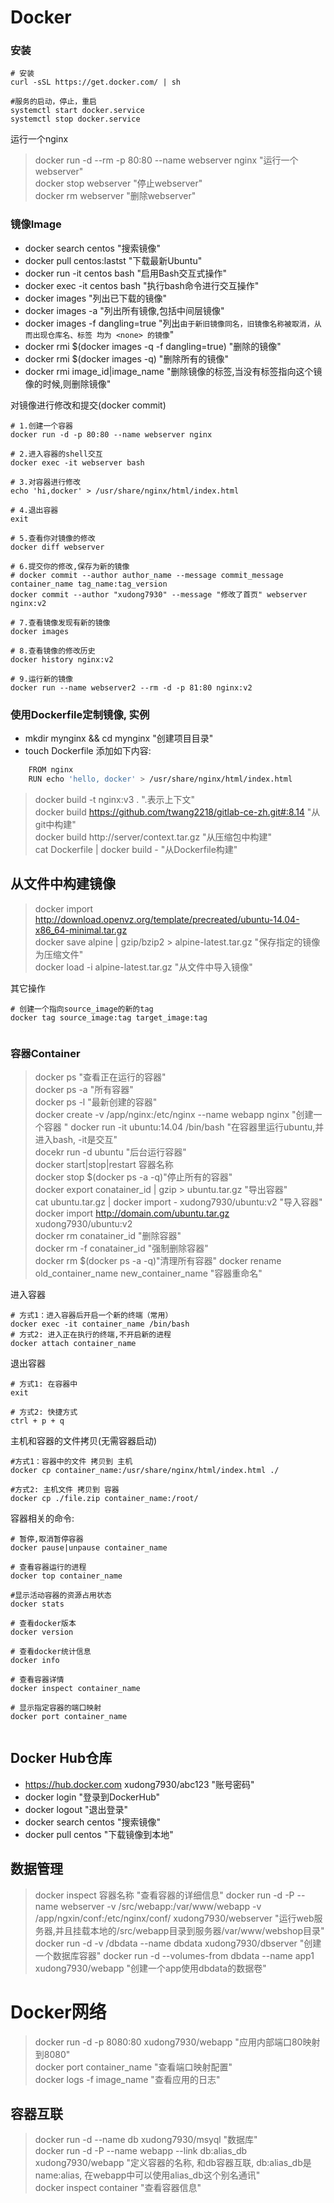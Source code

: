 Docker
======



### 安装

```shell
# 安装
curl -sSL https://get.docker.com/ | sh

#服务的启动，停止，重启
systemctl start docker.service
systemctl stop docker.service
```



运行一个nginx

> docker run -d --rm -p 80:80 --name webserver nginx "运行一个webserver"  
> docker stop webserver "停止webserver"  
> docker rm webserver "删除webserver"  



### 镜像Image

* docker search centos "搜索镜像"
* docker pull centos:lastst "下载最新Ubuntu"    
* docker run -it centos bash "启用Bash交互式操作"  
* docker exec -it centos bash "执行bash命令进行交互操作"
* docker images "列出已下载的镜像"
* docker images -a "列出所有镜像,包括中间层镜像"
* docker images -f dangling=true "列出`由于新旧镜像同名，旧镜像名称被取消，从而出现仓库名、标签 均为 <none> 的镜像`"
* docker rmi $(docker images -q -f dangling=true) "删除<none>的镜像"
* docker rmi $(docker images -q) "删除所有的镜像"
* docker rmi image_id|image_name  "删除镜像的标签,当没有标签指向这个镜像的时候,则删除镜像"



对镜像进行修改和提交(docker commit)

```shell
# 1.创建一个容器
docker run -d -p 80:80 --name webserver nginx

# 2.进入容器的shell交互
docker exec -it webserver bash 

# 3.对容器进行修改
echo 'hi,docker' > /usr/share/nginx/html/index.html

# 4.退出容器
exit

# 5.查看你对镜像的修改
docker diff webserver

# 6.提交你的修改,保存为新的镜像
# docker commit --author author_name --message commit_message container_name tag_name:tag_version
docker commit --author "xudong7930" --message "修改了首页" webserver nginx:v2 

# 7.查看镜像发现有新的镜像
docker images

# 8.查看镜像的修改历史
docker history nginx:v2

# 9.运行新的镜像
docker run --name webserver2 --rm -d -p 81:80 nginx:v2
```




### 使用Dockerfile定制镜像, 实例
* mkdir mynginx && cd mynginx  "创建项目目录"
* touch Dockerfile 添加如下内容:  

```bash
    FROM nginx
    RUN echo 'hello, docker' > /usr/share/nginx/html/index.html
```

> docker build -t nginx:v3 . ".表示上下文"  
> docker build https://github.com/twang2218/gitlab-ce-zh.git#:8.14 "从git中构建"  
> docker build http://server/context.tar.gz "从压缩包中构建"  
> cat Dockerfile | docker build - "从Dockerfile构建"  


## 从文件中构建镜像
> docker import http://download.openvz.org/template/precreated/ubuntu-14.04-x86_64-minimal.tar.gz  
> docker save alpine | gzip/bzip2 > alpine-latest.tar.gz "保存指定的镜像为压缩文件"  
> docker load -i alpine-latest.tar.gz "从文件中导入镜像"  



其它操作

```shell
# 创建一个指向source_image的新的tag
docker tag source_image:tag target_image:tag


```







### 容器Container

> docker ps "查看正在运行的容器"  
> docker ps -a "所有容器"  
> docker ps -l "最新创建的容器"  
> docker create -v /app/nginx:/etc/nginx --name webapp nginx "创建一个容器 "
> docker run -it ubuntu:14.04 /bin/bash "在容器里运行ubuntu,并进入bash, -it是交互"  
> docekr run -d ubuntu "后台运行容器"  
> docker start|stop|restart 容器名称  
> docker stop $(docker ps -a -q)"停止所有的容器"  
> docker export conatainer_id | gzip > ubuntu.tar.gz "导出容器"  
> cat ubuntu.tar.gz | docker import - xudong7930/ubuntu:v2 "导入容器"  
> docker import http://domain.com/ubuntu.tar.gz xudong7930/ubuntu:v2  
> docker rm conatainer_id "删除容器"  
> docker rm -f conatainer_id "强制删除容器"  
> docker rm $(docker ps -a -q)"清理所有容器"
> docker rename old_container_name new_container_name "容器重命名"



进入容器	

```shell
# 方式1：进入容器后开启一个新的终端（常用）
docker exec -it container_name /bin/bash
# 方式2: 进入正在执行的终端,不开启新的进程
docker attach container_name
```



退出容器

```shell
# 方式1: 在容器中
exit

# 方式2: 快捷方式
ctrl + p + q

```



主机和容器的文件拷贝(无需容器启动)

```shell
#方式1：容器中的文件 拷贝到 主机
docker cp container_name:/usr/share/nginx/html/index.html ./

#方式2: 主机文件 拷贝到 容器
docker cp ./file.zip container_name:/root/ 
```



容器相关的命令:

```shell
# 暂停,取消暂停容器
docker pause|unpause container_name

# 查看容器运行的进程
docker top container_name

#显示活动容器的资源占用状态
docker stats

# 查看docker版本
docker version

# 查看docker统计信息
docker info

# 查看容器详情
docker inspect container_name

# 显示指定容器的端口映射
docker port container_name


```





## Docker Hub仓库

* https://hub.docker.com xudong7930/abc123 "账号密码"
* docker login "登录到DockerHub"
* docker logout "退出登录"
* docker search centos "搜索镜像"
* docker pull centos "下载镜像到本地"


## 数据管理
> docker inspect 容器名称 "查看容器的详细信息"
> docker run -d -P --name webserver -v /src/webapp:/var/www/webapp -v /app/ngxin/conf:/etc/nginx/conf/ xudong7930/webserver "运行web服务器,并且挂载本地的/src/webapp目录到服务器/var/www/webshop目录"
> docker run -d -v /dbdata --name dbdata xudong7930/dbserver "创建一个数据库容器"
> docker run -d --volumes-from dbdata --name app1 xudong7930/webapp "创建一个app使用dbdata的数据卷"


# Docker网络
> docker run -d -p 8080:80 xudong7930/webapp "应用内部端口80映射到8080"  
> docker port  container_name "查看端口映射配置"  
> docker logs -f image_name "查看应用的日志"  

## 容器互联
> docker run -d --name db xudong7930/msyql "数据库"  
> docker run -d -P --name webapp --link db:alias_db xudong7930/webapp "定义容器的名称, 和db容器互联, db:alias_db是 name:alias, 在webapp中可以使用alias_db这个别名通讯"  
> docker inspect container "查看容器信息"  



